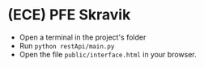 # (ECE) PFE Skravik

- Open a terminal in the project's folder
- Run `python restApi/main.py`
- Open the file `public/interface.html` in your browser.
